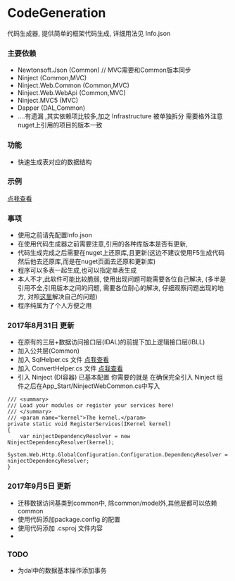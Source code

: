 # CodeGeneration
代码生成器, 提供简单的框架代码生成, 详细用法见 Info.json

### 主要依赖
- Newtonsoft.Json (Common) // MVC需要和Common版本同步
- Ninject (Common,MVC)
- Ninject.Web.Common (Common,MVC)
- Ninject.Web.WebApi (Common,MVC)
- Ninject.MVC5 (MVC)
- Dapper (DAL,Common)
- ....有遗漏 ,其实依赖项比较多,加之 Infrastructure 被单独拆分 需要格外注意nuget上引用的项目的版本一致

### 功能
- 快速生成表对应的数据结构

### 示例
[点我查看](https://github.com/sc1994/CodeExample)

### 事项
- 使用之前请先配置Info.json
- 在使用代码生成器之前需要注意,引用的各种库版本是否有更新,
- 代码生成完成之后需要在nuget上还原库,且更新(这边不建议使用F5生成代码然后他去还原库,而是在nuget页面去还原和更新库)
- 程序可以多表一起生成,也可以指定单表生成
- 本人不才,此软件可能比较脆弱, 使用出现问题可能需要各位自己解决, (多半是引用不全,引用版本之间的问题, 需要各位耐心的解决, 仔细观察问题出现的地方,
    对照[这里](https://github.com/sc1994/CodeExample)解决自己的问题)
- 程序纯属为了个人方便之用

### 2017年8月31日 更新
- 在原有的三层+数据访问接口层(IDAL)的前提下加上逻辑接口层(IBLL)
- 加入公共层(Common) 
- 加入 SqlHelper.cs 文件 [点我查看](https://github.com/sc1994/SqlHelper)
- 加入 ConvertHelper.cs 文件 [点我查看](https://github.com/sc1994/ConverHelper)
- 引入 Ninject (DI容器) 已基本配置 你需要的就是 在确保完全引入 Ninject 组件之后在App_Start/NinjectWebCommon.cs中写入
```
/// <summary>
/// Load your modules or register your services here!
/// </summary>
/// <param name="kernel">The kernel.</param>
private static void RegisterServices(IKernel kernel)
{
    var ninjectDependencyResolver = new NinjectDependencyResolver(kernel); 
    System.Web.Http.GlobalConfiguration.Configuration.DependencyResolver = ninjectDependencyResolver;
}
```

### 2017年9月5日 更新
- 迁移数据访问基类到common中, 除common/model外,其他层都可以依赖common
- 使用代码添加package.config 的配置
- 使用代码添加 .csproj 文件内容
- 

### TODO
- 为dal中的数据基本操作添加事务
